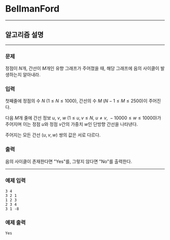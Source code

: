 # BellmanFord
---
## 알고리즘 설명

---
### 문제
정점이 $N$개, 간선이 $M$개인 유향 그래프가 주어졌을 때, 해당 그래프에 음의 사이클이 발생하는지 알아내라.

### 입력
첫째줄에 정점의 수 $N$ $(1 \leq N \leq 1000)$, 간선의 수 $M$ $(N-1 \leq M \leq 2500)$이 주어진다.

다음 $M$개 줄에 간선 정보 $u$, $v$, $w$ $(1 \leq u, v \leq N,\ u \neq v,\ -10000 \leq w \leq 10000)$가 주어지며 이는 정점 $u$와 정점 $v$간의 가중치 $w$인 단방향 간선을 나타낸다. 

주어지는 모든 간선 $(u, v, w)$ 쌍의 값은 서로 다르다.

### 출력
음의 사이클이 존재한다면 "Yes"를, 그렇지 않다면 "No"를 출력한다.

---
### 예제 입력
```
3 4
3 2 1
1 2 3
2 3 4
3 1 -8
```

### 예제 출력
```
Yes
```